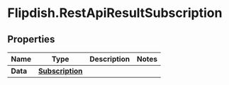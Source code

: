 # Flipdish.RestApiResultSubscription

## Properties

Name | Type | Description | Notes
------------ | ------------- | ------------- | -------------
**Data** | [**Subscription**](Subscription.md) |  | 



